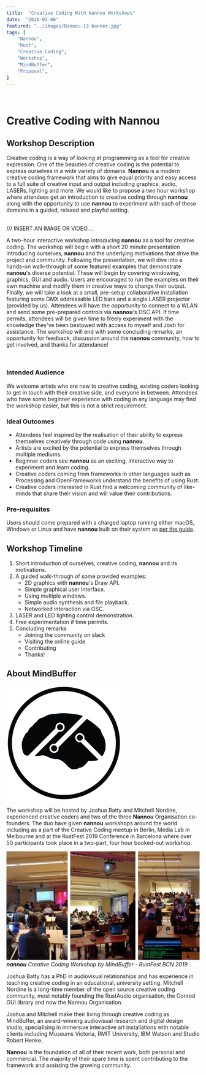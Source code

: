 ```yaml
---
title:  "Creative Coding With Nannou Workshops"
date:  "2020-03-06"
featured: "../images/Nannou-13-banner.jpg"
tags: [
    "Nannou",
    "Rust",
    "Creative Coding",
    "Workshop",
    "MindBuffer",
    "Proposal",
]
---
```


<br>

# Creative Coding with Nannou

## Workshop Description

Creative coding is a way of looking at programming as a tool for creative expression. One of the beauties of creative coding is the potential to express ourselves in a wide variety of domains. 
**Nannou** is a modern creative coding framework that aims to give equal priority and easy access to a full suite of creative input and output including graphics, audio, LASERs, lighting and more.
We would like to propose a two hour workshop where attendees get an introduction to creative coding through **nannou** along with the opportunity to use **nannou** to experiment with each of these domains in a guided, relaxed and playful setting.

<br>
/// INSERT AN IMAGE OR VIDEO....
<br>

A two-hour interactive workshop introducing **nannou** as a tool for creative coding.
The workshop will begin with a short 20 minute presentation introducing ourselves, **nannou** and the underlying motivations that drive the project and community.
Following the presentation, we will dive into a hands-on walk-through of some featured examples that demonstrate **nannou**'s diverse potential. These will begin by covering windowing, graphics, GUI and audio. Users are encouraged to run the examples on their own machine and modify them in creative ways to change their output.
Finally, we will take a look at a small, pre-setup collaborative installation featuring some DMX addressable LED bars and a single LASER projector (provided by us). Attendees will have the opportunity to connect to a WLAN and send some pre-prepared controls via **nannou**'s OSC API. If time permits, attendees will be given time to freely experiment with the knowledge they've been bestowed with access to myself and Josh for assistance. The workshop will end with some concluding remarks, an opportunity for feedback, discussion around the **nannou** community, how to get involved, and thanks for attendance!

<br>

### Intended Audience

We welcome artists who are new to creative coding, existing coders looking to get in touch with their creative side, and everyone in between. Attendees who have some beginner experience with coding in any language may find the workshop easier, but this is not a strict requirement.


### Ideal Outcomes
* Attendees feel inspired by the realisation of their ability to express themselves creatively through code using **nannou**.
* Artists are excited by the potential to express themselves through multiple mediums.
* Beginner coders see **nannou** as an exciting, interactive way to experiment and learn coding.
* Creative coders coming from frameworks in other languages such as Processing and OpenFrameworks understand the benefits of using Rust.
* Creative coders interested in Rust find a welcoming community of like-minds that share their vision and will value their contributions.

### Pre-requisites
Users should come prepared with a charged laptop running either macOS, Windows or Linux and have **nannou** built on their system as [per the guide](https://guide.nannou.cc/getting_started.html).


## Workshop Timeline

1. Short introduction of ourselves, creative coding, **nannou** and its motivations. 
2. A guided walk-through of some provided examples:
   * 2D graphics with **nannou**'s Draw API.
   * Simple graphical user interface.
   * Using multiple windows.
   * Simple audio synthesis and file playback.
   * Networked interaction via OSC.
3. LASER and LED lighting control demonstration.
4. Free experimentation if time permits.
5. Concluding remarks
    * Joining the community on slack
    * Visiting the online guide
    * Contributing
    * Thanks!

## About MindBuffer 

![mindbuffer_logo](../images/mindbuffer_logo.png)

The workshop will be hosted by Joshua Batty and Mitchell Nordine, experienced creative coders and two of the three **Nannou** Organisation co-founders. The duo have given **nannou** workshops around the world including as a part of the Creative Coding meetup in Berlin, Media Lab in Melbourne and at the RustFest 2019 Conference in Barcelona where over 50 participants took place in a two-part, four hour booked-out workshop.
<br>

![closed_mac_github_issues](../images/RustFestCollage.jpg)
<i>**nannou** Creative Coding Workshop by MindBuffer - RustFest BCN 2019</i>

Joshua Batty has a PhD in audiovisual relationships and has experience in teaching creative coding in an educational, university setting. Mitchell Nordine is a long-time member of the open source creative coding community, most notably founding the RustAudio organisation, the Conrod GUI library and now the Nannou Organisation.

Joshua and Mitchell make their living through creative coding as MindBuffer, an award-winning audiovisual research and digital design studio, specialising in immersive interactive art installations with notable clients including Museums Victoria, RMIT University, IBM Watson and Studio Robert Henke.

**Nannou** is the foundation of all of their recent work, both personal and commercial. The majority of their spare time is spent contributing to the framework and assisting the growing community.

